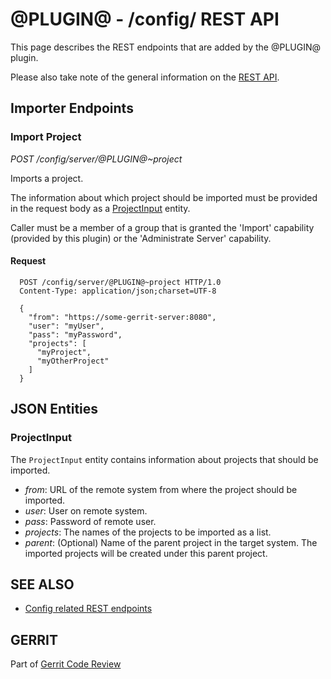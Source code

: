 @PLUGIN@ - /config/ REST API
============================

This page describes the REST endpoints that are added by the @PLUGIN@
plugin.

Please also take note of the general information on the
[REST API](../../../Documentation/rest-api.html).

<a id="importer-endpoints"> Importer Endpoints
---------------------------------------------

### <a id="import-project"> Import Project
_POST /config/server/@PLUGIN@~project_

Imports a project.

The information about which project should be imported must be provided
in the request body as a [ProjectInput](#project-input) entity.

Caller must be a member of a group that is granted the 'Import'
capability (provided by this plugin) or the 'Administrate Server'
capability.

#### Request

```
  POST /config/server/@PLUGIN@~project HTTP/1.0
  Content-Type: application/json;charset=UTF-8

  {
    "from": "https://some-gerrit-server:8080",
    "user": "myUser",
    "pass": "myPassword",
    "projects": [
      "myProject",
      "myOtherProject"
    ]
  }
```


<a id="json-entities">JSON Entities
-----------------------------------

### <a id="project-input"></a>ProjectInput

The `ProjectInput` entity contains information about projects that
should be imported.

* _from_: URL of the remote system from where the project should be
imported.
* _user_: User on remote system.
* _pass_: Password of remote user.
* _projects_: The names of the projects to be imported as a list.
* _parent_: (Optional) Name of the parent project in the target system.
The imported projects will be created under this parent project.


SEE ALSO
--------

* [Config related REST endpoints](../../../Documentation/rest-api-config.html)

GERRIT
------
Part of [Gerrit Code Review](../../../Documentation/index.html)
